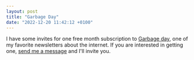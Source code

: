 ```yaml
---
layout: post
title: "Garbage Day"
date: "2022-12-20 11:42:12 +0100"
---
```


I have some invites for one free month subscription to [Garbage
day](https://garbageday.email), one of my favorite newsletters about the
internet.  If you are interested in getting one, [send me a message](/contact) and
I'll invite you.

